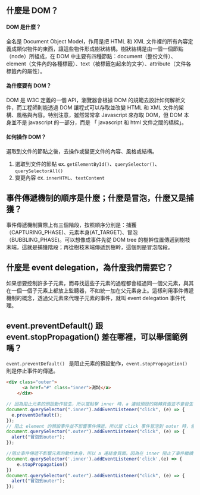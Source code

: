 ## 什麼是 DOM？
#### DOM 是什麼？
全名是 Document Object Model，作用是把 HTML 和 XML 文件裡的所有內容定義成類似物件的東西，讓這些物件形成樹狀結構。樹狀結構是由一個一個節點（node）所組成，在 DOM 中主要有四種節點：document（整份文件）、element（文件內的各種標籤）、text（被標籤包起來的文字）、attribute（文件各標籤內的屬性）。

#### 為什麼要有 DOM？
DOM 是 W3C 定義的一個 API，瀏覽器會根據 DOM 的規範去設計如何解析文件，而工程師則能透過 DOM 讓程式可以存取並改變 HTML 和 XML 文件的架構、風格與內容。特別注意，雖然常常拿 Javascript 來存取 DOM，但 DOM 本身並不是 javascript 的一部分，而是 「 javascript 和 html 文件之間的橋樑」。

#### 如何操作 DOM？
選取到文件的節點之後，去操作或變更文件的內容、風格或結構。
1. 選取到文件的節點 ex. `getElementById()`、`querySelector()`、`querySelectorAll()`
2. 變更內容 ex. `innerHTML`、`textContent`	


## 事件傳遞機制的順序是什麼；什麼是冒泡，什麼又是捕獲？
事件傳遞機制實際上有三個階段，按照順序分別是：捕獲（CAPTURING_PHASE)、元素本身(AT_TARGET)、冒泡（BUBBLING_PHASE)。可以想像成事件先從 DOM tree 的樹幹位置傳遞到樹枝末端，這就是捕獲階段；再從樹枝末端傳遞到樹幹，這個則是冒泡階段。

## 什麼是 event delegation，為什麼我們需要它？
如果想要控制許多子元素，而尋找這些子元素的過程都會經過同一個父元素，與其在一個一個子元素上都放上監聽器，不如統一加在父元素身上。這樣利用事件傳遞機制的概念，透過父元素來代理子元素的事件，就叫 event delegation 事件代理。

## event.preventDefault() 跟 event.stopPropagation() 差在哪裡，可以舉個範例嗎？
`event.preventDefault() ` 是阻止元素的預設動作，`event.stopPropagation()` 則是停止事件的傳遞。
```html
<div class="outer">
      <a href="#" class="inner">測試</a>
    </div>
```

```javascript
// 因為阻止元素的預設動作發生，所以當點擊 inner 時，a 連結預設的跳轉頁面並不會發生
document.querySelector(".inner").addEventListener("click", (e) => {
  e.preventDefault();
});
// 阻止 element 的預設事件並不影響事件傳遞，所以當 click 事件冒泡到 outer 時，會 alert「冒泡到 outer」
document.querySelector(".outer").addEventListener("click", (e) => {
  alert("冒泡到outer");
});
```

```javascript
//阻止事件傳遞不影響元素的動作本身，所以 a 連結會頁面。因為在 inner 阻止了事件繼續傳遞，所以 click 事件不會向上冒泡到 outer，放在 outer 的 eventListner 也就無法監聽到 click 事件，所以不會出現 alert。
document.querySelector('.inner').addEventListener('click',(e) => {
	e.stopPropagation()
})
document.querySelector(".outer").addEventListener("click", (e) => {
  alert("冒泡到outer");
});
```

